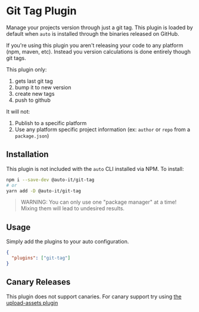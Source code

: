 # Git Tag Plugin

Manage your projects version through just a git tag.
This plugin is loaded by default when `auto` is installed through the binaries released on GitHub.

If you're using this plugin you aren't releasing your code to any platform (npm, maven, etc). Instead you version calculations is done entirely though git tags.

This plugin only:

1. gets last git tag
2. bump it to new version
3. create new tags
4. push to github

It will not:

1. Publish to a specific platform
2. Use any platform specific project information (ex: `author` or `repo` from a `package.json`)

## Installation

This plugin is not included with the `auto` CLI installed via NPM. To install:

```bash
npm i --save-dev @auto-it/git-tag
# or
yarn add -D @auto-it/git-tag
```

> WARNING: You can only use one "package manager" at a time!
> Mixing them will lead to undesired results.

## Usage

Simply add the plugins to your auto configuration.

```json
{
  "plugins": ["git-tag"]
}
```

## Canary Releases

This plugin does not support canaries.
For canary support try using [the upload-assets plugin](./upload-assets)
